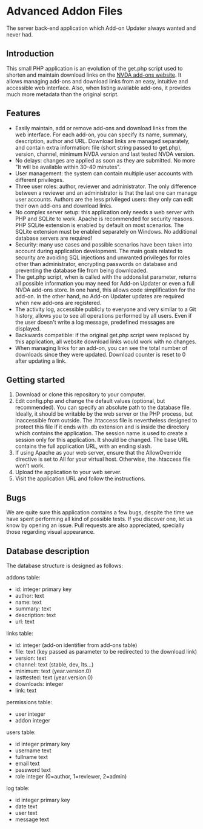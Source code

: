 # Advanced Addon Files

The server back-end application which Add-on Updater always wanted and never had.

## Introduction

This small PHP application is an evolution of the get.php script used to shorten and maintain download links on the [NVDA add-ons website](https://addons.nvda-project.org). It allows managing add-ons and download links from an easy, intuitive and accessible web interface. Also, when listing available add-ons, it provides much more metadata than the original script.

## Features

* Easily maintain, add or remove add-ons and download links from the web interface. For each add-on, you can specify its name, summary, description, author and URL. Download links are managed separately, and contain extra information: file (short string passed to get.php), version, channel, minimum NVDA version and last tested NVDA version.
* No delays: changes are applied as soon as they are submitted. No more "It will be available within 30-40 minutes".
* User management: the system can contain multiple user accounts with different privileges.
* Three user roles: author, reviewer and administrator. The only difference between a reviewer and an administrator is that the last one can manage user accounts. Authors are the less privileged users: they only can edit their own add-ons and download links.
* No complex server setup: this application only needs a web server with PHP and SQLite to work. Apache is recommended for security reasons. PHP SQLite extension is enabled by default on most scenarios. The SQLite extension must be enabled separately on Windows. No additional database servers are required!
* Security: many use cases and possible scenarios have been taken into account during application development. The main goals related to security are avoiding SQL injections and unwanted privileges for roles other than administrator, encrypting passwords on database and preventing the database file from being downloaded.
* The get.php script, when is called with the addonslist parameter, returns all possible information you may need for Add-on Updater or even a full NVDA add-ons store. In one hand, this allows code simplification for the add-on. In the other hand, no Add-on Updater updates are required when new add-ons are registered.
* The activity log, accessible publicly to everyone and very similar to a Git history, allows you to see all operations performed by all users. Even if the user doesn't write a log message, predefined messages are displayed.
* Backwards compatible: if the original get.php script were replaced by this application, all website download links would work with no changes.
* When managing links for an add-on, you can see the total number of downloads since they were updated. Download counter is reset to 0 after updating a link.

## Getting started

1. Download or clone this repository to your computer.
2. Edit config.php and change the default values (optional, but recommended). You can specify an absolute path to the database file. Ideally, it should be writable by the web server or the PHP process, but inaccessible from outside. The .htaccess file is nevertheless designed to protect this file if it ends with .db extension and is inside the directory which contains the application. The session name is used to create a session only for this application. It should be changed. The base URL contains the full application URL, with an ending slash.
3. If using Apache as your web server, ensure that the AllowOverride directive is set to All for your virtual host. Otherwise, the .htaccess file won't work.
4. Upload the application to your web server.
5. Visit the application URL and follow the instructions.

## Bugs

We are quite sure this application contains a few bugs, despite the time we have spent performing all kind of possible tests. If you discover one, let us know by opening an issue. Pull requests are also appreciated, specially those regarding visual appearance.

## Database description

The database structure is designed as follows:

addons table:
* id: integer primary key
* author: text
* name: text
* summary: text
* description: text
* url: text

links table:
* id: integer (add-on identifier from add-ons table)
* file: text (key passed as parameter to be redirected to the download link)
* version: text
* channel: text (stable, dev, lts...)
* minimum: text (year.version.0)
* lasttested: text (year.version.0)
* downloads: integer
* link: text

permissions table:
* user integer
* addon integer

users table:
* id integer primary key
* username text
* fullname text
* email text
* password text
* role integer (0=author, 1=reviewer, 2=admin)

log table:
* id integer primary key
* date text
* user text
* message text
